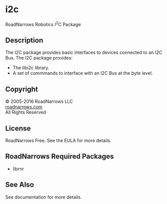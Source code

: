 # i2c
RoadNarrows Robotics I<sup>2</sup>C Package

## Description
The I2C package provides basic interfaces to devices connected
to an I2C Bus.
The I2C package provides:
* The libi2c library.
* A set of commmands to interface with an I2C Bus at the byte level.

## Copyright
&#169; 2005-2016 RoadNarrows LLC<br>
[roadnarrows.com](http://roadnarrows.com)<br>
All Rights Reserved

## License
RoadNarrows Free. See the EULA for more details.

## RoadNarrows Required Packages
* librnr

## See Also
See documentation for more details.
